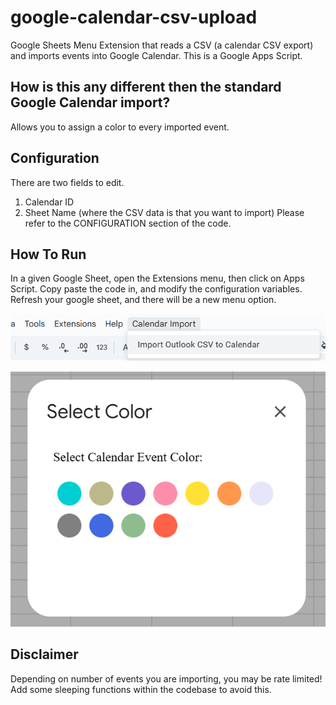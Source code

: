 # google-calendar-csv-upload
Google Sheets Menu Extension that reads a CSV (a calendar CSV export) and imports events into Google Calendar.
This is a Google Apps Script.

## How is this any different then the standard Google Calendar import?
Allows you to assign a color to every imported event.

## Configuration
There are two fields to edit.
1. Calendar ID
2. Sheet Name (where the CSV data is that you want to import)
Please refer to the CONFIGURATION section of the code.

## How To Run
In a given Google Sheet, open the Extensions menu, then click on Apps Script.
Copy paste the code in, and modify the configuration variables.
Refresh your google sheet, and there will be a new menu option.


![Calendar Import Menu Option](menu-option.png)

![Color Selection](color-selection.png)


## Disclaimer
Depending on number of events you are importing, you may be rate limited! Add some sleeping functions within the codebase to avoid this.
